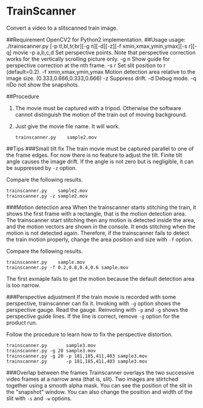 # TrainScanner
Convert a video to a slitscanned train image.

##Requirement
OpenCV2 for Python2 implementation.
##Usage
    usage: ./trainscanner.py [-p tl,bl,tr,br][-g n][-d][-z][-f xmin,xmax,ymin,ymax][-s r][-q] movie
	-p a,b,c,d	Set perspective points. Note that perspective correction works for the vertically scrolling picture only.
	-g n	Show guide for perspective correction at the nth frame.
	-s r	Set slit position to r (default=0.2).
	-f xmin,xmax,ymin,ymax	Motion detection area relative to the image size. (0.333,0.666,0.333,0.666)
	-z		Suppress drift.
	-d		Debug mode.
	-q		nDo not show the snapshots.

##Procedure

1. The movie must be captured with a tripod.  Otherwise the software cannot distinguish the motion of the train out of moving background.
2. Just give the movie file name.  It will work.

    `trainscanner.py    sample2.mov`

##Tips
###Small tilt fix
The train movie must be captured parallel to one of the frame edges.  For now there is no feature to adjust the tilt.
Finite tilt angle causes the image drift.  If the angle is not zero but is negligible, it can be suppressed by `-z` option.

Compare the following results.

    trainscanner.py    sample2.mov
    trainscanner.py -z sample2.mov

###Motion detection area
When the trainscanner starts stitching the train, it shows the first frame with a rectangle, that is the motion detection area.
The trainscanner start stitching then any motion is detected inside the area, and the motion vectors are shown in the console.
It ends stitching when the motion is not detected again.  Therefore, if the trainscanner fails to detect the train motion properly,
change the area position and size with `-f` option.

Compare the following results.

    trainscanner.py    sample.mov
    trainscanner.py -f 0.2,0.8,0.4,0.6 sample.mov

The first exmaple fails to get the motion because the default detection area is too narrow.

###Perspective adjustment
If the train movie is recorded with some perspective, trainscanner can fix it.  Invoking with `-g` option shows the perspective gauge.
Read the gauge.  Reinvoling with `-p` and `-g` shows the perspective guide lines.  If the line is correct, remove `-g` option for the product run.

Follow the procedure to learn how to fix the perspective distortion.

    trainscanner.py       sample3.mov
    trainscanner.py -g 20 sample3.mov
    trainscanner.py -g 20 -p 181,185,411,403 sample3.mov
    trainscanner.py       -p 181,185,411,403 sample3.mov
    
###Overlap between the frames
Trainscanner overlays the two successive video frames at a narrow
area (that is, slit).
Two images are stirtched together using a smooth alpha mask.  You can
see the position of the slit in the "snapshot" window.  You can also
change the position and width of the slit with `-s` and `-w` options.
